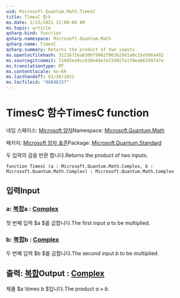```yaml
---
uid: Microsoft.Quantum.Math.TimesC
title: TimesC 함수
ms.date: 1/23/2021 12:00:00 AM
ms.topic: article
qsharp.kind: function
qsharp.namespace: Microsoft.Quantum.Math
qsharp.name: TimesC
qsharp.summary: Returns the product of two inputs.
ms.openlocfilehash: 31216716a8306f9962f063629d1a0c15e508a482
ms.sourcegitcommit: 71605ea9cc630e84e7ef29027e1f0ea06299747e
ms.translationtype: MT
ms.contentlocale: ko-KR
ms.lasthandoff: 01/26/2021
ms.locfileid: "98848157"
---
```

# <a name="timesc-function"></a><span data-ttu-id="19f66-102">TimesC 함수</span><span class="sxs-lookup"><span data-stu-id="19f66-102">TimesC function</span></span>

<span data-ttu-id="19f66-103">네임 스페이스: [Microsoft 양자](xref:Microsoft.Quantum.Math)</span><span class="sxs-lookup"><span data-stu-id="19f66-103">Namespace: [Microsoft.Quantum.Math](xref:Microsoft.Quantum.Math)</span></span>

<span data-ttu-id="19f66-104">패키지: [Microsoft 양자 표준](https://nuget.org/packages/Microsoft.Quantum.Standard)</span><span class="sxs-lookup"><span data-stu-id="19f66-104">Package: [Microsoft.Quantum.Standard](https://nuget.org/packages/Microsoft.Quantum.Standard)</span></span>


<span data-ttu-id="19f66-105">두 입력의 곱을 반환 합니다.</span><span class="sxs-lookup"><span data-stu-id="19f66-105">Returns the product of two inputs.</span></span>

```qsharp
function TimesC (a : Microsoft.Quantum.Math.Complex, b : Microsoft.Quantum.Math.Complex) : Microsoft.Quantum.Math.Complex
```


## <a name="input"></a><span data-ttu-id="19f66-106">입력</span><span class="sxs-lookup"><span data-stu-id="19f66-106">Input</span></span>

### <a name="a--complex"></a><span data-ttu-id="19f66-107">a: [복합](xref:Microsoft.Quantum.Math.Complex)</span><span class="sxs-lookup"><span data-stu-id="19f66-107">a : [Complex](xref:Microsoft.Quantum.Math.Complex)</span></span>

<span data-ttu-id="19f66-108">첫 번째 입력 $a $를 곱합니다.</span><span class="sxs-lookup"><span data-stu-id="19f66-108">The first input $a$ to be multiplied.</span></span>


### <a name="b--complex"></a><span data-ttu-id="19f66-109">b: [복합](xref:Microsoft.Quantum.Math.Complex)</span><span class="sxs-lookup"><span data-stu-id="19f66-109">b : [Complex](xref:Microsoft.Quantum.Math.Complex)</span></span>

<span data-ttu-id="19f66-110">두 번째 입력 $b $를 곱합니다.</span><span class="sxs-lookup"><span data-stu-id="19f66-110">The second input $b$ to be multiplied.</span></span>



## <a name="output--complex"></a><span data-ttu-id="19f66-111">출력: [복합](xref:Microsoft.Quantum.Math.Complex)</span><span class="sxs-lookup"><span data-stu-id="19f66-111">Output : [Complex](xref:Microsoft.Quantum.Math.Complex)</span></span>

<span data-ttu-id="19f66-112">제품 $a \times b $입니다.</span><span class="sxs-lookup"><span data-stu-id="19f66-112">The product $a \times b$.</span></span>